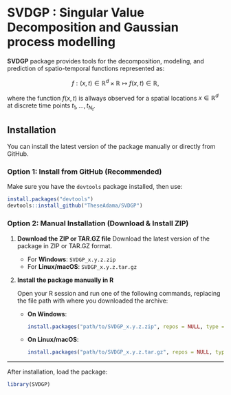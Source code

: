 # SVDGP : Singular Value Decomposition and Gaussian process modelling

**SVDGP** package provides tools for the decomposition, modeling, and prediction of spatio-temporal functions represented as:  
  
  $$f : (x, t) \in \mathbb{R}^{d} \times \mathbb{R} \mapsto f(x, t) \in \mathbb{R},$$
  
where the function $f(x, t)$ is allways observed for a spatial locations $x \in \mathbb{R}^{d}$ at discrete time points $t_{1}, \ldots, t_{N_t}$.

## Installation

You can install the latest version of the package manually or directly from GitHub.

### Option 1: Install from GitHub (Recommended)

Make sure you have the `devtools` package installed, then use:

```r
install.packages("devtools")
devtools::install_github("TheseAdama/SVDGP")
```
### Option 2: Manual Installation (Download & Install ZIP)

1. **Download the ZIP or TAR.GZ file**
   Download the latest version of the package in ZIP or TAR.GZ format.

   - For **Windows**: `SVDGP_x.y.z.zip`
   - For **Linux/macOS**: `SVDGP_x.y.z.tar.gz`

2. **Install the package manually in R**

   Open your R session and run one of the following commands, replacing the file path with where you downloaded the archive:

   - **On Windows**:
     ```r
     install.packages("path/to/SVDGP_x.y.z.zip", repos = NULL, type = "win.binary")
     ```

   - **On Linux/macOS**:
     ```r
     install.packages("path/to/SVDGP_x.y.z.tar.gz", repos = NULL, type = "source")
     ```

---

After installation, load the package:

```r
library(SVDGP)
```
